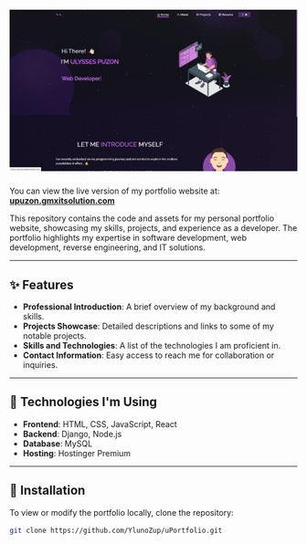 # ![uPortfolio Header](uPortfolio.png)

You can view the live version of my portfolio website at:  
[**upuzon.gmxitsolution.com**](http://upuzon.gmxitsolution.com)

This repository contains the code and assets for my personal portfolio website, showcasing my skills, projects, and experience as a developer. The portfolio highlights my expertise in software development, web development, reverse engineering, and IT solutions.

---

## ✨ Features

- **Professional Introduction**: A brief overview of my background and skills.
- **Projects Showcase**: Detailed descriptions and links to some of my notable projects.
- **Skills and Technologies**: A list of the technologies I am proficient in.
- **Contact Information**: Easy access to reach me for collaboration or inquiries.

---

## 📖 Technologies I'm Using

- **Frontend**: HTML, CSS, JavaScript, React
- **Backend**: Django, Node.js
- **Database**: MySQL
- **Hosting**: Hostinger Premium

---

## 🚀 Installation

To view or modify the portfolio locally, clone the repository:

```bash
git clone https://github.com/YlunoZup/uPortfolio.git
